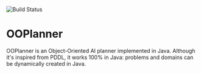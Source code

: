![Build Status](https://img.shields.io/badge/build-failing-red.svg?style=flat-square)
# OOPlanner
OOPlanner is an Object-Oriented AI planner implemented in Java. Although it's inspired from PDDL, it works 100% in Java: problems and domains can be dynamically created in Java.

